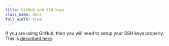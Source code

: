 ```yaml
---
title: GitHub and SSH keys
class_name: docs
full_width: true
---
```


If you are using GitHub, then you will need to setup your SSH keys properly. This is [described here](/docs/settings-prefs/account-settings/public-key/).

